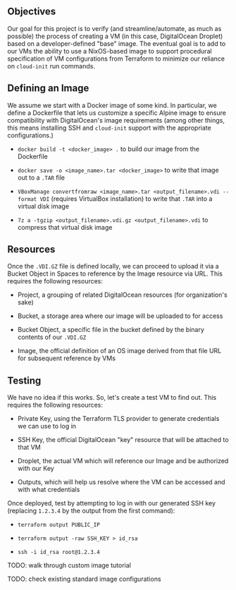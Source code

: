 ## Objectives

Our goal for this project is to verify (and streamline/automate, as much as possible) the process of creating a VM (in this case, DigitalOcean Droplet) based on a developer-defined "base" image. The eventual goal is to add to our VMs the ability to use a NixOS-based image to support procedural specification of VM configurations from Terraform to minimize our reliance on `cloud-init` run commands.

## Defining an Image

We assume we start with a Docker image of some kind. In particular, we define a Dockerfile that lets us customize a specific Alpine image to ensure compatibility with DigitalOcean's image requirements (among other things, this means installing SSH and `cloud-init` support with the appropriate configurations.)

* `docker build -t <docker_image> .` to build our image from the Dockerfile

* `docker save -o <image_name>.tar <docker_image>` to write that image out to a `.TAR` file

* `VBoxManage convertfromraw <image_name>.tar <output_filename>.vdi --format VDI` (requires VirtualBox installation) to write that `.TAR` into a virtual disk image

* `7z a -tgzip <output_filename>.vdi.gz <output_filename>.vdi` to compress that virtual disk image

## Resources

Once the `.VDI.GZ` file is defined locally, we can proceed to upload it via a Bucket Object in Spaces to reference by the Image resource via URL. This requires the following resources:

* Project, a grouping of related DigitalOcean resources (for organization's sake)

* Bucket, a storage area where our image will be uploaded to for access

* Bucket Object, a specific file in the bucket defined by the binary contents of our `.VDI.GZ`

* Image, the official definition of an OS image derived from that file URL for subsequent reference by VMs

## Testing

We have no idea if this works. So, let's create a test VM to find out. This requires the following resources:

* Private Key, using the Terraform TLS provider to generate credentials we can use to log in 

* SSH Key, the official DigitalOcean "key" resource that will be attached to that VM

* Droplet, the actual VM which will reference our Image and be authorized with our Key

* Outputs, which will help us resolve where the VM can be accessed and with what credentials

Once deployed, test by attempting to log in with our generated SSH key (replacing `1.2.3.4` by the output from the first command):

* `terraform output PUBLIC_IP`

* `terraform output -raw SSH_KEY > id_rsa`

* `ssh -i id_rsa root@1.2.3.4`


TODO: walk through custom image tutorial

TODO: check existing standard image configurations
